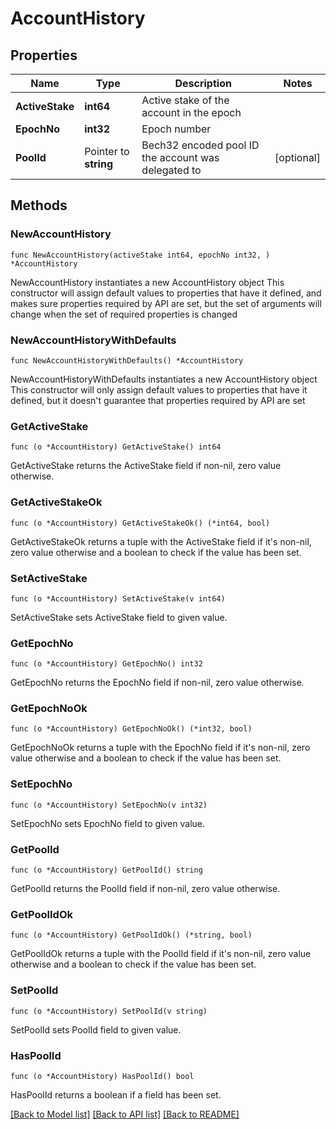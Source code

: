 # AccountHistory

## Properties

Name | Type | Description | Notes
------------ | ------------- | ------------- | -------------
**ActiveStake** | **int64** | Active stake of the account in the epoch | 
**EpochNo** | **int32** | Epoch number | 
**PoolId** | Pointer to **string** | Bech32 encoded pool ID the account was delegated to | [optional] 

## Methods

### NewAccountHistory

`func NewAccountHistory(activeStake int64, epochNo int32, ) *AccountHistory`

NewAccountHistory instantiates a new AccountHistory object
This constructor will assign default values to properties that have it defined,
and makes sure properties required by API are set, but the set of arguments
will change when the set of required properties is changed

### NewAccountHistoryWithDefaults

`func NewAccountHistoryWithDefaults() *AccountHistory`

NewAccountHistoryWithDefaults instantiates a new AccountHistory object
This constructor will only assign default values to properties that have it defined,
but it doesn't guarantee that properties required by API are set

### GetActiveStake

`func (o *AccountHistory) GetActiveStake() int64`

GetActiveStake returns the ActiveStake field if non-nil, zero value otherwise.

### GetActiveStakeOk

`func (o *AccountHistory) GetActiveStakeOk() (*int64, bool)`

GetActiveStakeOk returns a tuple with the ActiveStake field if it's non-nil, zero value otherwise
and a boolean to check if the value has been set.

### SetActiveStake

`func (o *AccountHistory) SetActiveStake(v int64)`

SetActiveStake sets ActiveStake field to given value.


### GetEpochNo

`func (o *AccountHistory) GetEpochNo() int32`

GetEpochNo returns the EpochNo field if non-nil, zero value otherwise.

### GetEpochNoOk

`func (o *AccountHistory) GetEpochNoOk() (*int32, bool)`

GetEpochNoOk returns a tuple with the EpochNo field if it's non-nil, zero value otherwise
and a boolean to check if the value has been set.

### SetEpochNo

`func (o *AccountHistory) SetEpochNo(v int32)`

SetEpochNo sets EpochNo field to given value.


### GetPoolId

`func (o *AccountHistory) GetPoolId() string`

GetPoolId returns the PoolId field if non-nil, zero value otherwise.

### GetPoolIdOk

`func (o *AccountHistory) GetPoolIdOk() (*string, bool)`

GetPoolIdOk returns a tuple with the PoolId field if it's non-nil, zero value otherwise
and a boolean to check if the value has been set.

### SetPoolId

`func (o *AccountHistory) SetPoolId(v string)`

SetPoolId sets PoolId field to given value.

### HasPoolId

`func (o *AccountHistory) HasPoolId() bool`

HasPoolId returns a boolean if a field has been set.


[[Back to Model list]](../README.md#documentation-for-models) [[Back to API list]](../README.md#documentation-for-api-endpoints) [[Back to README]](../README.md)


